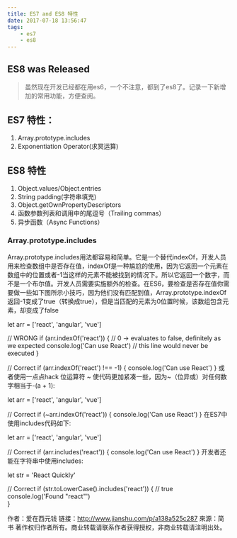 ```yaml
---
title: ES7 and ES8 特性
date: 2017-07-18 13:56:47
tags:  
    - es7
    - es8
---
```

## ES8 was Released
> 虽然现在开发已经都在用es6，一个不注意，都到了es8了。记录一下新增加的常用功能，方便查阅。
## ES7 特性：
1. Array.prototype.includes
2. Exponentiation Operator(求冥运算)

## ES8 特性
1. Object.values/Object.entries
2. String padding(字符串填充)
3. Object.getOwnPropertyDescriptors
4. 函数参数列表和调用中的尾逗号（Trailing commas）
5. 异步函数（Async Functions）

### Array.prototype.includes
Array.prototype.includes用法都容易和简单。它是一个替代indexOf，开发人员用来检查数组中是否存在值，indexOf是一种尴尬的使用，因为它返回一个元素在数组中的位置或者-1当这样的元素不能被找到的情况下。所以它返回一个数字，而不是一个布尔值。开发人员需要实施额外的检查。在ES6，要检查是否存在值你需要做一些如下图所示小技巧，因为他们没有匹配到值，Array.prototype.indexOf返回-1变成了true（转换成true），但是当匹配的元素为0位置时候，该数组包含元素，却变成了false

let arr = ['react', 'angular', 'vue']

// WRONG
if (arr.indexOf('react')) { // 0 -> evaluates to false, definitely as we expected
  console.log('Can use React') // this line would never be executed
}

// Correct
if (arr.indexOf('react') !== -1) {
  console.log('Can use React')
}
或者使用一点点hack 位运算符 ~ 使代码更加紧凑一些，因为~（位异或）对任何数字相当于-(a + 1):

let arr = ['react', 'angular', 'vue']

// Correct
if (~arr.indexOf('react')) {
  console.log('Can use React')
}
在ES7中使用includes代码如下:

let arr = ['react', 'angular', 'vue']

// Correct
if (arr.includes('react')) {
  console.log('Can use React')
}
开发者还能在字符串中使用includes:

let str = 'React Quickly'

// Correct
if (str.toLowerCase().includes('react')) {  // true
  console.log('Found "react"')  
}

作者：爱在西元钱
链接：http://www.jianshu.com/p/a138a525c287
來源：简书
著作权归作者所有。商业转载请联系作者获得授权，非商业转载请注明出处。
